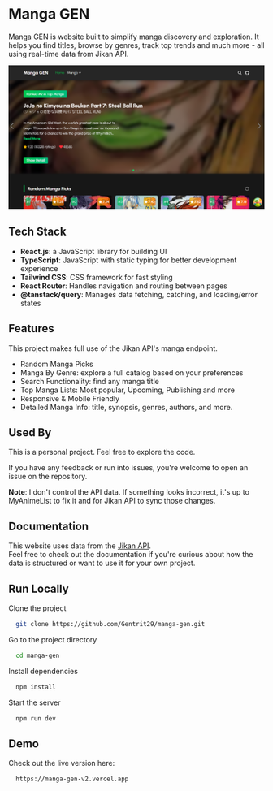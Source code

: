 # Manga GEN

Manga GEN is website built to simplify manga discovery and exploration. It helps you find titles, browse by genres, track top trends and much more - all using real-time data from Jikan API.

![App Screenshot](/public/mangagen.PNG)

## Tech Stack

- **React.js**: a JavaScript library for building UI
- **TypeScript**: JavaScript with static typing for better development experience
- **Tailwind CSS**: CSS framework for fast styling
- **React Router**: Handles navigation and routing between pages
- **@tanstack/query**: Manages data fetching, catching, and loading/error states

## Features

This project makes full use of the Jikan API's manga endpoint.

- Random Manga Picks
- Manga By Genre: explore a full catalog based on your preferences
- Search Functionality: find any manga title
- Top Manga Lists: Most popular, Upcoming, Publishing and more
- Responsive & Mobile Friendly
- Detailed Manga Info: title, synopsis, genres, authors, and more.

## Used By

This is a personal project. Feel free to explore the code.

If you have any feedback or run into issues, you're welcome to open an issue on the repository.

**Note**: I don't control the API data. If something looks incorrect, it's up to MyAnimeList to fix it and for Jikan API to sync those changes.

## Documentation

This website uses data from the [Jikan API](https://docs.api.jikan.moe/).  
Feel free to check out the documentation if you're curious about how the data is structured or want to use it for your own project.

## Run Locally

Clone the project

```bash
  git clone https://github.com/Gentrit29/manga-gen.git
```

Go to the project directory

```bash
  cd manga-gen
```

Install dependencies

```bash
  npm install
```

Start the server

```bash
  npm run dev
```

## Demo

Check out the live version here:

```bash
  https://manga-gen-v2.vercel.app
```
